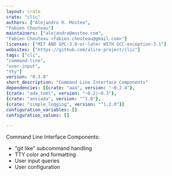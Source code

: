 ```yaml
---
layout: crate
crate: "clic"
authors: ["Alejandro R. Mosteo",
"Fabien Chouteau"]
maintainers: ["alejandro@mosteo.com",
"Fabien Chouteau <fabien.chouteau@gmail.com>"]
licenses: ["MIT AND GPL-3.0-or-later WITH GCC-exception-3.1"]
websites: ["https://github.com/alire-project/clic"]
tags: ["cli",
"command-line",
"user-input",
"tty"]
version: "0.3.0"
short_description: "Command Line Interface Components"
dependencies: [{crate: "aaa", version: "~0.2.4"},
{crate: "ada_toml", version: "~0.2|~0.3"},
{crate: "ansiada", version: "^1.0"},
{crate: "simple_logging", version: "^1.2.0"}]
configuration_variables: []
configuration_values: []

---
```

Command Line Interface Components:
 - "git like" subcommand handling
 - TTY color and formatting
 - User input queries
 - User configuration


